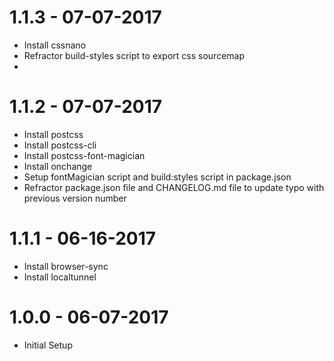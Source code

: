 # 1.1.3 - 07-07-2017
- Install cssnano
- Refractor build-styles script to export css sourcemap
- 
# 1.1.2 - 07-07-2017
- Install postcss
- Install postcss-cli
- Install postcss-font-magician 
- Install onchange
- Setup fontMagician script and build:styles script in package.json
- Refractor package.json file and CHANGELOG.md file to update typo with previous version number

# 1.1.1 - 06-16-2017
- Install browser-sync
- Install localtunnel

# 1.0.0 - 06-07-2017
- Initial Setup